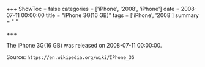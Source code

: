 +++
ShowToc = false
categories = ['iPhone', '2008', 'iPhone']
date = 2008-07-11 00:00:00
title = "iPhone 3G(16 GB)"
tags = ['iPhone', '2008']
summary = " "

+++

The iPhone 3G(16 GB) was released on 2008-07-11 00:00:00.

Source: `https://en.wikipedia.org/wiki/IPhone_3G`
